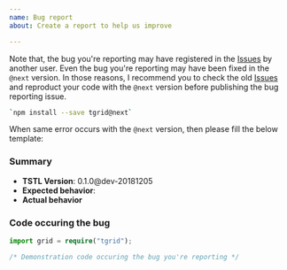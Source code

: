 ```yaml
---
name: Bug report
about: Create a report to help us improve

---
```


Note that, the bug you're reporting may have registered in the [Issues](https://github.com/samchon/tgrid/search?type=Issues) by another user. Even the bug you're reporting may have been fixed in the `@next` version. In those reasons, I recommend you to check the old [Issues](https://github.com/samchon/tgrid/search?type=Issues) and reproduct your code with the `@next` version before publishing the bug reporting issue.

```bash
`npm install --save tgrid@next`
```

When same error occurs with the `@next` version, then please fill the below template:

### Summary
  - **TSTL Version**: 0.1.0@dev-20181205
  - **Expected behavior**: 
  - **Actual behavior**

### Code occuring the bug
```typescript
import grid = require("tgrid");

/* Demonstration code occuring the bug you're reporting */
```